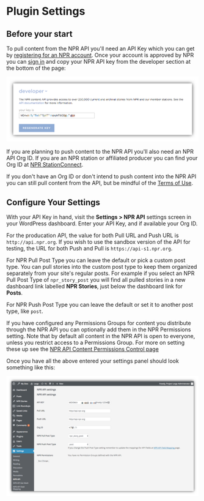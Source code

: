 # Plugin Settings

## Before your start

To pull content from the NPR API you'll need an API Key which you can get by [registering for an NPR account](http://www.npr.org/account/signup). Once your account is approved by NPR you can [sign in](http://www.npr.org/account/login) and copy your NPR API key from the developer section at the bottom of the page:

![NPR account page showing the API key in the developer section of the page](/assets/npr-sccount-page.png)

If you are planning to push content to the NPR API you'll also need an NPR API Org ID. If you are an NPR station or affiliated producer you can find your Org ID at [NPR StationConnect](https://stationconnect.org/login?redirect=%2F). 

If you don't have an Org ID or don't intend to push content into the NPR API you can still pull content from the API, but be mindful of the [Terms of Use](http://www.npr.org/about-npr/179876898/terms-of-use).

## Configure Your Settings

With your API Key in hand, visit the **Settings > NPR API** settings screen in your WordPress dashboard. Enter your API Key, and if available your Org ID. 

For the producation API, the value for both Pull URL and Push URL is `http://api.npr.org`. If you wish to use the sandbox version of the API for testing, the URL for both Push and Pull is `https://api-s1.npr.org`.

For NPR Pull Post Type you can leave the default or pick a custom post type. You can pull stories into the custom post type to keep them organized separately from your site's regular posts. For example if you select an NPR Pull Post Type of `npr_story_post` you will find all pulled stories in a new dashboard link labelled **NPR Stories**, just below the dashboard link for **Posts**.

For NPR Push Post Type you can leave the default or set it to another post type, like `post`. 

If you have configured any Permissions Groups for content you distribute through the NPR API you can optionally add them in the NPR Permissions setting. Note that by default all content in the NPR API is open to everyone, unless you restrict access to a Permissions Group. For more on setting these up see the [NPR API Content Permissions Control page](https://nprsupport.desk.com/customer/en/portal/articles/1995557-npr-api-content-permissions-control)

Once you have all the above entered your settings panel should look something like this:

![NPR API plugin settings page with values filled in as described above](/assets/npr-api-wp-plugin-settings.png)